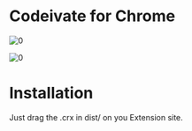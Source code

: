 # Codeivate for Chrome

![0](https://raw.github.com/BeryJu/Codeivate-Chrome/master/images/icon.png)

![0](https://raw.github.com/BeryJu/Codeivate-Chrome/master/images/popout.png)


# Installation

Just drag the .crx in dist/ on you Extension site.